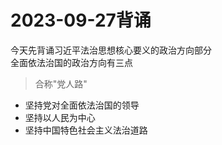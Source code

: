 # 2023-09-27背诵
今天先背诵习近平法治思想核心要义的政治方向部分    
全面依法治国的政治方向有三点
> 合称"党人路"
- 坚持党对全面依法治国的领导
- 坚持以人民为中心
- 坚持中国特色社会主义法治道路      

